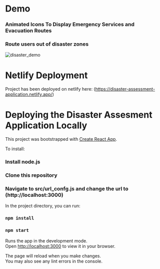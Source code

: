 # Demo
### Animated Icons To Display Emergency Services and Evacuation Routes
### Route users out of disaster zones

![disaster_demo](https://user-images.githubusercontent.com/57908067/163417833-334d18ae-9527-464b-bea0-6d19cb00373d.gif)

# Netlify Deployment

Project has been deployed on netlify here: (https://disaster-assessment-application.netlify.app/)

# Deploying the Disaster Assesment Application Locally

This project was bootstrapped with [Create React App](https://github.com/facebook/create-react-app).

To install:

### Install node.js

### Clone this repository

### Navigate to src/url_confg.js and change the url to (http://localhost:3000)

In the project directory, you can run:

### `npm install`

### `npm start`

Runs the app in the development mode.\
Open [http://localhost:3000](http://localhost:3000) to view it in your browser.

The page will reload when you make changes.\
You may also see any lint errors in the console.

